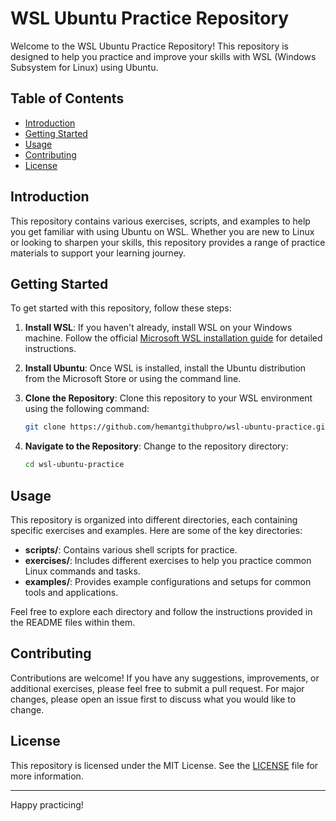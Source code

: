 # WSL Ubuntu Practice Repository

Welcome to the WSL Ubuntu Practice Repository! This repository is designed to help you practice and improve your skills with WSL (Windows Subsystem for Linux) using Ubuntu.

## Table of Contents

- [Introduction](#introduction)
- [Getting Started](#getting-started)
- [Usage](#usage)
- [Contributing](#contributing)
- [License](#license)

## Introduction

This repository contains various exercises, scripts, and examples to help you get familiar with using Ubuntu on WSL. Whether you are new to Linux or looking to sharpen your skills, this repository provides a range of practice materials to support your learning journey.

## Getting Started

To get started with this repository, follow these steps:

1. **Install WSL**: If you haven't already, install WSL on your Windows machine. Follow the official [Microsoft WSL installation guide](https://docs.microsoft.com/en-us/windows/wsl/install) for detailed instructions.

2. **Install Ubuntu**: Once WSL is installed, install the Ubuntu distribution from the Microsoft Store or using the command line.

3. **Clone the Repository**: Clone this repository to your WSL environment using the following command:
    ```sh
    git clone https://github.com/hemantgithubpro/wsl-ubuntu-practice.git
    ```

4. **Navigate to the Repository**: Change to the repository directory:
    ```sh
    cd wsl-ubuntu-practice
    ```

## Usage

This repository is organized into different directories, each containing specific exercises and examples. Here are some of the key directories:

- **scripts/**: Contains various shell scripts for practice.
- **exercises/**: Includes different exercises to help you practice common Linux commands and tasks.
- **examples/**: Provides example configurations and setups for common tools and applications.

Feel free to explore each directory and follow the instructions provided in the README files within them.

## Contributing

Contributions are welcome! If you have any suggestions, improvements, or additional exercises, please feel free to submit a pull request. For major changes, please open an issue first to discuss what you would like to change.

## License

This repository is licensed under the MIT License. See the [LICENSE](LICENSE) file for more information.

---

Happy practicing!
